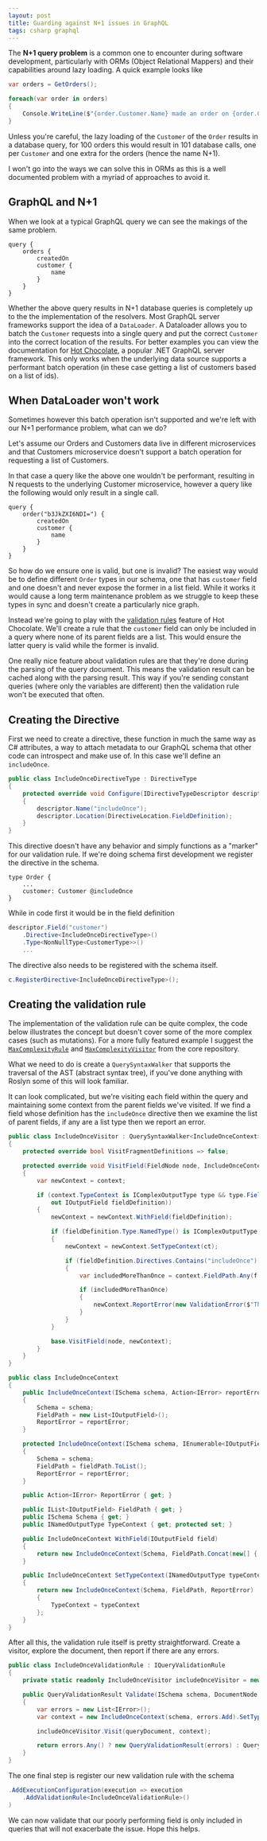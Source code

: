 ```yaml
---
layout: post
title: Guarding against N+1 issues in GraphQL
tags: csharp graphql
---
```


The **N+1 query problem** is a common one to encounter during software development, particularly with ORMs (Object Relational Mappers) and their capabilities around lazy loading. A quick example looks like

``` csharp
var orders = GetOrders();

foreach(var order in orders)
{
    Console.WriteLine($"{order.Customer.Name} made an order on {order.CreatedOn}");
}
```

Unless you're careful, the lazy loading of the `Customer` of the `Order` results in a database query, for 100 orders this would result in 101 database calls, one per `Customer` and one extra for the orders (hence the name N+1).

I won't go into the ways we can solve this in ORMs as this is a well documented problem with a myriad of approaches to avoid it. 

## GraphQL and N+1

When we look at a typical GraphQL query we can see the makings of the same problem.

```
query {
    orders {
        createdOn
        customer {
            name
        }
    }
}
```

Whether the above query results in N+1 database queries is completely up to the the implementation of the resolvers. Most GraphQL server frameworks support the idea of a `DataLoader`. A Dataloader allows you to batch the `Customer` requests into a single query and put the correct `Customer` into the correct location of the results. For better examples you can view the documentation for [Hot Chocolate](https://hotchocolate.io/docs/dataloaders), a popular .NET GraphQL server framework. This only works when the underlying data source supports a performant batch operation (in these case getting a list of customers based on a list of ids).

## When DataLoader won't work

Sometimes however this batch operation isn't supported and we're left with our N+1 performance problem, what can we do?

Let's assume our Orders and Customers data live in different microservices and that Customers microservice doesn't support a batch operation for requesting a list of Customers.

In that case a query like the above one wouldn't be performant, resulting in N requests to the underlying Customer microservice, however a query like the following would only result in a single call.

```
query {
    order("b3JkZXI6NDI=") {
        createdOn
        customer {
            name
        }
    }
}
```

So how do we ensure one is valid, but one is invalid? The easiest way would be to define different `Order` types in our schema, one that has `customer` field and one doesn't and never expose the former in a list field. While it works it would cause a long term maintenance problem as we struggle to keep these types in sync and doesn't create a particularly nice graph.

Instead we're going to play with the [validation rules](https://hotchocolate.io/docs/validation-rule) feature of Hot Chocolate. We'll create a rule that the `customer` field can only be included in a query where none of its parent fields are a list. This would ensure the latter query is valid while the former is invalid.

One really nice feature about validation rules are that they're done during the parsing of the query document. This means the validation result can be cached along with the parsing result. This way if you're sending constant queries (where only the variables are different) then the validation rule won't be executed that often.

## Creating the Directive

First we need to create a directive, these function in much the same way as C# attributes, a way to attach metadata to our GraphQL schema that other code can introspect and make use of. In this case we'll define an `includeOnce`.

``` csharp
public class IncludeOnceDirectiveType : DirectiveType
{
    protected override void Configure(IDirectiveTypeDescriptor descriptor)
    {
        descriptor.Name("includeOnce");
        descriptor.Location(DirectiveLocation.FieldDefinition);
    }
}
```

This directive doesn't have any behavior and simply functions as a "marker" for our validation rule. If we're doing schema first development we register the directive in the schema.

```
type Order {
    ...
    customer: Customer @includeOnce
}
```
While in code first it would be in the field definition
``` csharp
descriptor.Field("customer")
    .Directive<IncludeOnceDirectiveType>()
    .Type<NonNullType<CustomerType>>()
    ...
```
The directive also needs to be registered with the schema itself.
``` csharp
c.RegisterDirective<IncludeOnceDirectiveType>();
```

## Creating the validation rule
The implementation of the validation rule can be quite complex, the code below illustrates the concept but doesn't cover some of the more complex cases (such as mutations). For a more fully featured example I suggest the [`MaxComplexityRule`](https://github.com/ChilliCream/hotchocolate/blob/master/src/Core/Core/Validation/MaxComplexityRule.cs) and [`MaxComplexityVisitor`](https://github.com/ChilliCream/hotchocolate/blob/master/src/Core/Core/Validation/MaxComplexityVisitor.cs) from the core repository.

What we need to do is create a `QuerySyntaxWalker` that supports the traversal of the AST (abstract syntax tree), if you've done anything with Roslyn some of this will look familiar. 

It can look complicated, but we're visiting each field within the query and maintaining some context from the parent fields we've visited. If we find a field whose definition has the `includeOnce` directive then we examine the list of parent fields, if any are a list type then we report an error.

``` csharp
public class IncludeOnceVisitor : QuerySyntaxWalker<IncludeOnceContext>
{
    protected override bool VisitFragmentDefinitions => false;

    protected override void VisitField(FieldNode node, IncludeOnceContext context)
    {
        var newContext = context;

        if (context.TypeContext is IComplexOutputType type && type.Fields.TryGetField(node.Name.Value,
            out IOutputField fieldDefinition))
        {
            newContext = newContext.WithField(fieldDefinition);

            if (fieldDefinition.Type.NamedType() is IComplexOutputType ct)
            {
                newContext = newContext.SetTypeContext(ct);

                if (fieldDefinition.Directives.Contains("includeOnce"))
                {
                    var includedMoreThanOnce = context.FieldPath.Any(f => f.Type.IsListType());

                    if (includedMoreThanOnce)
                    {
                        newContext.ReportError(new ValidationError($"The field {node.Name} can only be includes once in a query", node));
                    }
                }
            }

            base.VisitField(node, newContext);
        }
    }
}

public class IncludeOnceContext
{
    public IncludeOnceContext(ISchema schema, Action<IError> reportError)
    {
        Schema = schema;
        FieldPath = new List<IOutputField>();
        ReportError = reportError;
    }

    protected IncludeOnceContext(ISchema schema, IEnumerable<IOutputField> fieldPath, Action<IError> reportError)
    {
        Schema = schema;
        FieldPath = fieldPath.ToList();
        ReportError = reportError;
    }

    public Action<IError> ReportError { get; }

    public IList<IOutputField> FieldPath { get; }
    public ISchema Schema { get; }
    public INamedOutputType TypeContext { get; protected set; }

    public IncludeOnceContext WithField(IOutputField field)
    {
        return new IncludeOnceContext(Schema, FieldPath.Concat(new[] { field }), ReportError);
    }

    public IncludeOnceContext SetTypeContext(INamedOutputType typeContext)
    {
        return new IncludeOnceContext(Schema, FieldPath, ReportError)
        {
            TypeContext = typeContext
        };
    }
}
```

After all this, the validation rule itself is pretty straightforward. Create a visitor, explore the document, then report if there are any errors. 

``` csharp
public class IncludeOnceValidationRule : IQueryValidationRule
{
    private static readonly IncludeOnceVisitor includeOnceVisitor = new IncludeOnceVisitor();

    public QueryValidationResult Validate(ISchema schema, DocumentNode queryDocument)
    {
        var errors = new List<IError>();
        var context = new IncludeOnceContext(schema, errors.Add).SetTypeContext(schema.QueryType);

        includeOnceVisitor.Visit(queryDocument, context);

        return errors.Any() ? new QueryValidationResult(errors) : QueryValidationResult.OK;
    }
}
```

The one final step is register our new validation rule with the schema
``` csharp
.AddExecutionConfiguration(execution => execution
    .AddValidationRule<IncludeOnceValidationRule>()
)
```

We can now validate that our poorly performing field is only included in queries that will not exacerbate the issue. Hope this helps.
